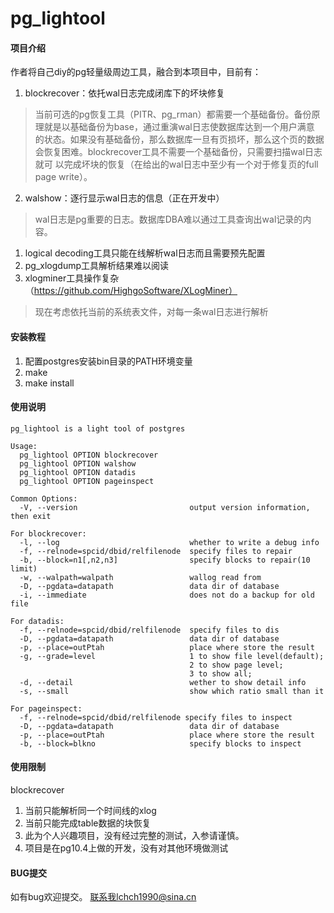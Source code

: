 # pg_lightool

#### 项目介绍
作者将自己diy的pg轻量级周边工具，融合到本项目中，目前有：

1. blockrecover：依托wal日志完成闭库下的坏块修复

>当前可选的pg恢复工具（PITR、pg_rman）都需要一个基础备份。备份原理就是以基础备份为base，通过重演wal日志使数据库达到一个用户满意
>的状态。如果没有基础备份，那么数据库一旦有页损坏，那么这个页的数据会恢复困难。blockrecover工具不需要一个基础备份，只需要扫描wal日志就可
>以完成坏块的恢复（在给出的wal日志中至少有一个对于修复页的full page write）。

2. walshow：逐行显示wal日志的信息（正在开发中）
>wal日志是pg重要的日志。数据库DBA难以通过工具查询出wal记录的内容。
1. logical decoding工具只能在线解析wal日志而且需要预先配置
2. pg_xlogdump工具解析结果难以阅读
3. xlogminer工具操作复杂（https://github.com/HighgoSoftware/XLogMiner）
>现在考虑依托当前的系统表文件，对每一条wal日志进行解析

#### 安装教程

1. 配置postgres安装bin目录的PATH环境变量
2. make
3. make install

#### 使用说明

```
pg_lightool is a light tool of postgres

Usage:
  pg_lightool OPTION blockrecover
  pg_lightool OPTION walshow
  pg_lightool OPTION datadis
  pg_lightool OPTION pageinspect

Common Options:
  -V, --version                         output version information, then exit

For blockrecover:
  -l, --log                             whether to write a debug info
  -f, --relnode=spcid/dbid/relfilenode  specify files to repair
  -b, --block=n1[,n2,n3]                specify blocks to repair(10 limit)
  -w, --walpath=walpath                 wallog read from
  -D, --pgdata=datapath                 data dir of database
  -i, --immediate			            does not do a backup for old file

For datadis:
  -f, --relnode=spcid/dbid/relfilenode  specify files to dis
  -D, --pgdata=datapath                 data dir of database
  -p, --place=outPtah                   place where store the result
  -g, --grade=level                     1 to show file level(default);
                                        2 to show page level;
                                        3 to show all;
  -d, --detail		                    wether to show detail info
  -s, --small		                    show which ratio small than it

For pageinspect:
  -f, --relnode=spcid/dbid/relfilenode specify files to inspect
  -D, --pgdata=datapath                 data dir of database
  -p, --place=outPtah                   place where store the result
  -b, --block=blkno                     specify blocks to inspect

```



#### 使用限制
blockrecover
1. 当前只能解析同一个时间线的xlog
2. 当前只能完成table数据的块恢复
3. 此为个人兴趣项目，没有经过完整的测试，入参请谨慎。
4. 项目是在pg10.4上做的开发，没有对其他环境做测试

#### BUG提交
如有bug欢迎提交。
联系我lchch1990@sina.cn